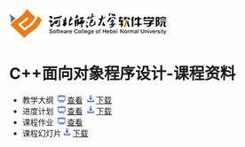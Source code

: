 ![河北师范大学软件学院](../image/logo.png)

# C++面向对象程序设计-课程资料


- 教学大纲 [<img src="../image/presentation.png" height="15" />查看](./outline.pdf) [<img src="../image/download.png" height="15" />下载](./outline.docx)
- 进度计划 [<img src="../image/presentation.png" height="15" />查看](./schedule.pdf) [<img src="../image/download.png" height="15" />下载](./schedule.docx)
- 课程作业 [<img src="../image/presentation.png" height="15" />查看](./task.md)
- 课程幻灯片[<img src="../image/download.png" height="15" />下载](./slides)


